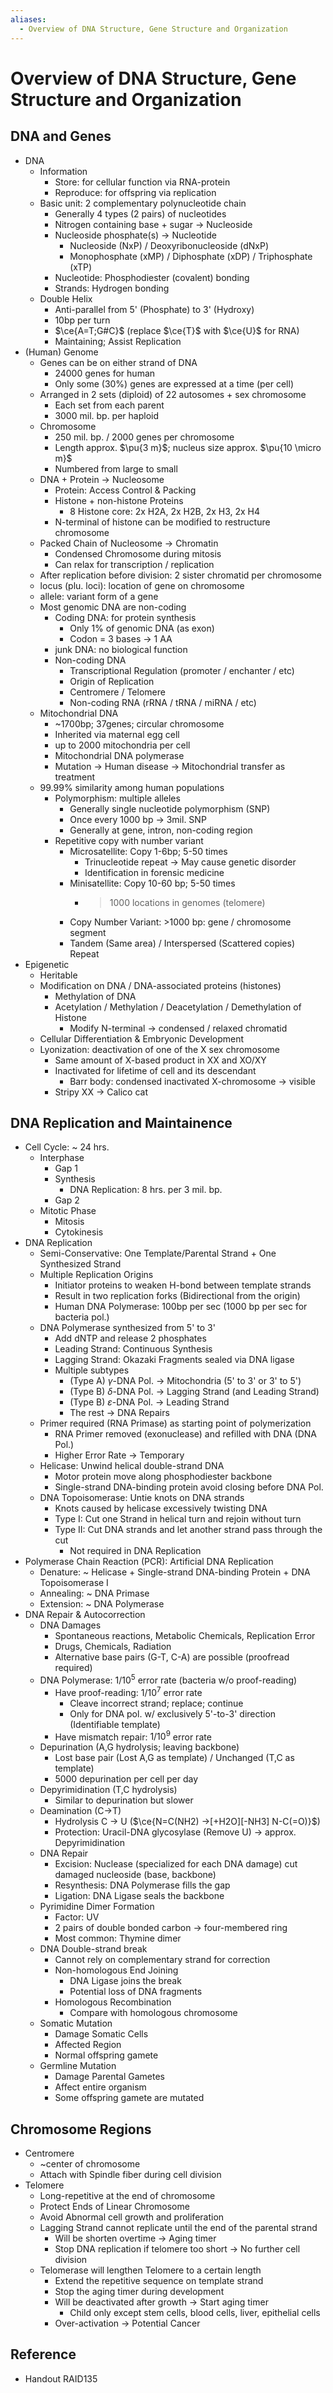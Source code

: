 ```yaml
---
aliases:
  - Overview of DNA Structure, Gene Structure and Organization
---
```


# Overview of DNA Structure, Gene Structure and Organization

## DNA and Genes

- DNA
	- Information
		- Store: for cellular function via RNA-protein
		- Reproduce: for offspring via replication
	- Basic unit: 2 complementary polynucleotide chain
		- Generally 4 types (2 pairs) of nucleotides
		- Nitrogen containing base + sugar → Nucleoside
		- Nucleoside phosphate(s) → Nucleotide
			- Nucleoside (NxP) / Deoxyribonucleoside (dNxP)
			- Monophosphate (xMP) / Diphosphate (xDP) / Triphosphate (xTP)
		- Nucleotide: Phosphodiester (covalent) bonding
		- Strands: Hydrogen bonding
	- Double Helix
		- Anti-parallel from 5' (Phosphate) to 3' (Hydroxy)
		- 10bp per turn
		- $\ce{A=T;G#C}$ (replace $\ce{T}$ with $\ce{U}$ for RNA)
		- Maintaining; Assist Replication
- (Human) Genome
	- Genes can be on either strand of DNA
		- 24000 genes for human
		- Only some (30%) genes are expressed at a time (per cell)
	- Arranged in 2 sets (diploid) of 22 autosomes + sex chromosome
		- Each set from each parent
		- 3000 mil. bp. per haploid
	- Chromosome
		- 250 mil. bp. / 2000 genes per chromosome
		- Length approx. $\pu{3 m}$; nucleus size approx. $\pu{10 \micro m}$
		- Numbered from large to small
	- DNA + Protein → Nucleosome
		- Protein: Access Control & Packing
		- Histone + non-histone Proteins
			- 8 Histone core: 2x H2A, 2x H2B, 2x H3, 2x H4
		- N-terminal of histone can be modified to restructure chromosome
	- Packed Chain of Nucleosome → Chromatin
		- Condensed Chromosome during mitosis
		- Can relax for transcription / replication
	- After replication before division: 2 sister chromatid per chromosome
	- locus (plu. loci): location of gene on chromosome
	- allele: variant form of a gene
	- Most genomic DNA are non-coding
		- Coding DNA: for protein synthesis
			- Only 1% of genomic DNA (as exon)
			- Codon = 3 bases → 1 AA
		- junk DNA: no biological function
		- Non-coding DNA
			- Transcriptional Regulation (promoter / enchanter / etc)
			- Origin of Replication
			- Centromere / Telomere
			- Non-coding RNA (rRNA / tRNA / miRNA / etc)
	- Mitochondrial DNA
		- ~1700bp; 37genes; circular chromosome
		- Inherited via maternal egg cell
		- up to 2000 mitochondria per cell
		- Mitochondrial DNA polymerase
		- Mutation → Human disease → Mitochondrial transfer as treatment
	- 99.99% similarity among human populations
		- Polymorphism: multiple alleles
			- Generally single nucleotide polymorphism (SNP)
			- Once every 1000 bp → 3mil. SNP
			- Generally at gene, intron, non-coding region
		- Repetitive copy with number variant
			- Microsatellite: Copy 1-6bp; 5-50 times
				- Trinucleotide repeat → May cause genetic disorder
				- Identification in forensic medicine
			- Minisatellite: Copy 10-60 bp; 5-50 times
				- > 1000 locations in genomes (telomere)
			- Copy Number Variant: >1000 bp: gene / chromosome segment
			- Tandem (Same area) / Interspersed (Scattered copies) Repeat
- Epigenetic
	- Heritable
	- Modification on DNA / DNA-associated proteins (histones)
		- Methylation of DNA
		- Acetylation / Methylation / Deacetylation / Demethylation of Histone
			- Modify N-terminal → condensed / relaxed chromatid
	- Cellular Differentiation & Embryonic Development
	- Lyonization: deactivation of one of the X sex chromosome
		- Same amount of X-based product in XX and XO/XY
		- Inactivated for lifetime of cell and its descendant
			- Barr body: condensed inactivated X-chromosome → visible
		- Stripy XX → Calico cat

## DNA Replication and Maintainence

- Cell Cycle: ~ 24 hrs.
	- Interphase
		- Gap 1
		- Synthesis
			- DNA Replication: 8 hrs. per 3 mil. bp.
		- Gap 2
	- Mitotic Phase
		- Mitosis
		- Cytokinesis
- DNA Replication
	- Semi-Conservative: One Template/Parental Strand + One Synthesized Strand
	- Multiple Replication Origins
		- Initiator proteins to weaken H-bond between template strands
		- Result in two replication forks (Bidirectional from the origin)
		- Human DNA Polymerase: 100bp per sec (1000 bp per sec for bacteria pol.)
	- DNA Polymerase synthesized from 5' to 3'
		- Add dNTP and release 2 phosphates
		- Leading Strand: Continuous Synthesis
		- Lagging Strand: Okazaki Fragments sealed via DNA ligase
		- Multiple subtypes
			- (Type A) $\gamma$-DNA Pol. → Mitochondria (5' to 3' or 3' to 5')
			- (Type B) $\delta$-DNA Pol. → Lagging Strand (and Leading Strand)
			- (Type B) $\varepsilon$-DNA Pol. → Leading Strand
			- The rest → DNA Repairs
	- Primer required (RNA Primase) as starting point of polymerization
		- RNA Primer removed (exonuclease) and refilled with DNA (DNA Pol.)
		- Higher Error Rate → Temporary
	- Helicase: Unwind helical double-strand DNA
		- Motor protein move along phosphodiester backbone
		- Single-strand DNA-binding protein avoid closing before DNA Pol.
	- DNA Topoisomerase: Untie knots on DNA strands
		- Knots caused by helicase excessively twisting DNA
		- Type I: Cut one Strand in helical turn and rejoin without turn
		- Type II: Cut DNA strands and let another strand pass through the cut
			- Not required in DNA Replication
- Polymerase Chain Reaction (PCR): Artificial DNA Replication
	- Denature: ~ Helicase + Single-strand DNA-binding Protein + DNA Topoisomerase I
	- Annealing: ~ DNA Primase
	- Extension: ~ DNA Polymerase
- DNA Repair & Autocorrection
	- DNA Damages
		- Spontaneous reactions, Metabolic Chemicals, Replication Error
		- Drugs, Chemicals, Radiation
		- Alternative base pairs (G-T, C-A) are possible (proofread required)
	- DNA Polymerase: $1/10^{5}$ error rate (bacteria w/o proof-reading)
		- Have proof-reading: $1/10^{7}$ error rate
			- Cleave incorrect strand; replace; continue
			- Only for DNA pol. w/ exclusively 5'-to-3' direction (Identifiable template)
		- Have mismatch repair: $1/10^{9}$ error rate
	- Depurination (A,G hydrolysis; leaving backbone)
		- Lost base pair (Lost A,G as template) / Unchanged (T,C as template)
		- 5000 depurination per cell per day
	- Depyrimidination (T,C hydrolysis)
		- Similar to depurination but slower
	- Deamination (C→T)
		- Hydrolysis C → U ($\ce{N=C(NH2) ->[+H2O][-NH3] N-C(=O)}$)
		- Protection: Uracil-DNA glycosylase (Remove U) → approx. Depyrimidination
	- DNA Repair
		- Excision: Nuclease (specialized for each DNA damage) cut damaged nucleoside (base, backbone)
		- Resynthesis: DNA Polymerase fills the gap
		- Ligation: DNA Ligase seals the backbone
	- Pyrimidine Dimer Formation
		- Factor: UV
		- 2 pairs of double bonded carbon → four-membered ring
		- Most common: Thymine dimer
	- DNA Double-strand break
		- Cannot rely on complementary strand for correction
		- Non-homologous End Joining
			- DNA Ligase joins the break
			- Potential loss of DNA fragments
		- Homologous Recombination
			- Compare with homologous chromosome
	- Somatic Mutation
		- Damage Somatic Cells
		- Affected Region
		- Normal offspring gamete
	- Germline Mutation
		- Damage Parental Gametes
		- Affect entire organism
		- Some offspring gamete are mutated

## Chromosome Regions

- Centromere
	- ~center of chromosome
	- Attach with Spindle fiber during cell division
- Telomere
	- Long-repetitive at the end of chromosome
	- Protect Ends of Linear Chromosome
	- Avoid Abnormal cell growth and proliferation
	- Lagging Strand cannot replicate until the end of the parental strand
		- Will be shorten overtime → Aging timer
		- Stop DNA replication if telomere too short → No further cell division
	- Telomerase will lengthen Telomere to a certain length
		- Extend the repetitive sequence on template strand
		- Stop the aging timer during development
		- Will be deactivated after growth → Start aging timer
			- Child only except stem cells, blood cells, liver, epithelial cells
		- Over-activation → Potential Cancer

## Reference

- Handout RAID135

